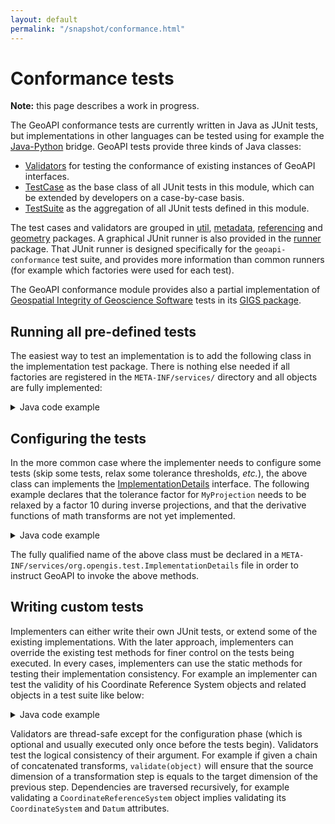 ```yaml
---
layout: default
permalink: "/snapshot/conformance.html"
---
```

<h1>Conformance tests</h1>

<div class="bg-red-100 border border-red-400 text-red-700 px-4 py-3 my-4 rounded relative" role="alert">
  <strong class="font-bold">Note:</strong>
  <span class="block sm:inline">this page describes a work in progress.</span>
</div>

<p>
  The GeoAPI conformance tests are currently written in Java as JUnit tests,
  but implementations in other languages can be tested using for example the
  <a href="../java-python/index.html">Java-Python</a> bridge.
  GeoAPI tests provide three kinds of Java classes:
</p>

<ul>
  <li><a href="../conformance/java/org/opengis/test/Validators.html">Validators</a> for testing the conformance of existing instances of GeoAPI interfaces.</li>
  <li><a href="../conformance/java/org/opengis/test/TestCase.html">TestCase</a> as the base class of all JUnit tests in this module, which can be extended by developers on a case-by-case basis.</li>
  <li><a href="../conformance/java/org/opengis/test/TestSuite.html">TestSuite</a> as the aggregation of all JUnit tests defined in this module.</li>
</ul>

<p>
  The test cases and validators are grouped in
  <a href="../conformance/java/org/opengis/test/util/package-summary.html">util</a>,
  <a href="../conformance/java/org/opengis/test/metadata/package-summary.html">metadata</a>,
  <a href="../conformance/java/org/opengis/test/referencing/package-summary.html">referencing</a> and
  <a href="../conformance/java/org/opengis/test/geometry/package-summary.html">geometry</a> packages.
  A graphical JUnit runner is also provided in the
  <a href="../conformance/java/org/opengis/test/runner/package-summary.html">runner</a> package.
  That JUnit runner is designed specifically for the <code>geoapi-conformance</code> test suite,
  and provides more information than common runners (for example which factories were used for each test).
</p>

<p>
  The GeoAPI conformance module provides also a partial implementation of
  <a class="externalLink" href="http://www.iogp.org/Geomatics/#gigs">Geospatial Integrity of Geoscience Software</a> tests
  in its <a href="../conformance/java/org/opengis/test/referencing/gigs/package-summary.html">GIGS package</a>.
</p>

<h2>Running all pre-defined tests</h2>

<p>
  The easiest way to test an implementation is to add the following class in the implementation test package.
  There is nothing else needed if all factories are registered in the <code>META-INF/services/</code> directory
  and all objects are fully implemented:
</p>

<details class="code">
  <summary>Java code example</summary>
<pre>package org.myproject;

import org.opengis.test.TestSuite

/**
* Executes all GeoAPI tests using the factories registered in the META-INF/services directory.
* Every GeoAPI objects to be tested are assumed fully implemented. The implementation accuracy
* is assumed good enough for the default tolerance thresholds.
*/
public class GeoapiTest extends TestSuite {
}</pre>
</details>

<h2>Configuring the tests</h2>

<p>
  In the more common case where the implementer needs to configure some tests
  (skip some tests, relax some tolerance thresholds, <i>etc.</i>),
  the above class can implements the
  <a href="../conformance/java/org/opengis/test/ImplementationDetails.html">ImplementationDetails</a> interface.
  The following example declares that the tolerance factor for <code>MyProjection</code> needs to be
  relaxed by a factor 10 during inverse projections, and that the derivative functions of math transforms
  are not yet implemented.
</p>

<details class="code">
  <summary>Java code example</summary>
<pre>package org.myproject;

import org.opengis.test.*;
import org.opengis.util.Factory;
import org.opengis.referencing.operation.MathTransform;
import java.util.Properties;

/**
* Executes all GeoAPI tests using the factories registered in the META-INF/services directory.
* All MathTransform.derivative(DirectPosition) tests are skipped, and the tolerance threshold
* for MyProjection latitude values is relaxed by a factor of 10 during inverse projections.
*/
public class GeoapiTest extends TestSuite implements ImplementationDetails {
    private static final Configuration CONFIGURATION = new Configuration();
    static {
      CONFIGURATION.unsupported(Configuration.Key.isDerivativeSupported);
    }

    /**
    * Returns the enabled/disabled state of tests, or null to keep all tests enabled.
    */
    @Override
    public Configuration configuration(Factory... factories) {
        return CONFIGURATION;
    }

    /**
    * Returns an object for modifying the tolerance thresholds when testing the given
    * math transform, or null if no change is needed.
    */
    @Override
    public ToleranceModifier tolerance(MathTransform transform) {
        if (transform instanceof MyProjection) {
            return ToleranceModifiers.scale(EnumSet.of(CalculationType.INVERSE_TRANSFORM), 1, 10);
        }
        return null;
    }
}</pre>
</details>

<p>
  The fully qualified name of the above class must be declared in a
  <code>META-INF/services/org.opengis.test.ImplementationDetails</code>
  file in order to instruct GeoAPI to invoke the above methods.
</p>

<h2>Writing custom tests</h2>

<p>
  Implementers can either write their own JUnit tests, or extend some of the existing implementations.
  With the later approach, implementers can override the existing test methods for finer control on the
  tests being executed. In every cases, implementers can use the static methods for testing their implementation consistency.
  For example an implementer can test the validity of his Coordinate Reference System objects and related objects
  in a test suite like below:
</p>

<details class="code">
  <summary>Java code example</summary>
<pre>package org.myproject;

import org.junit.*;
import static org.opengis.test.Validators.*;

public class MyTests {
    @Test
    public void testMyCRS() {
        CoordinateReferenceSystem crs = ...
        validate(crs);
      
        MathTransform transform = ...
        validate(transform);
    }
}</pre>
</details>

<p>
  Validators are thread-safe except for the configuration phase (which is optional and usually executed
  only once before the tests begin). Validators test the logical consistency of their argument.
  For example if given a chain of concatenated transforms, <code>validate(object)</code> will ensure
  that the source dimension of a transformation step is equals to the target dimension of the previous step.
  Dependencies are traversed recursively, for example validating a <code>CoordinateReferenceSystem</code> object
  implies validating its <code>CoordinateSystem</code> and <code>Datum</code> attributes.
</p>
